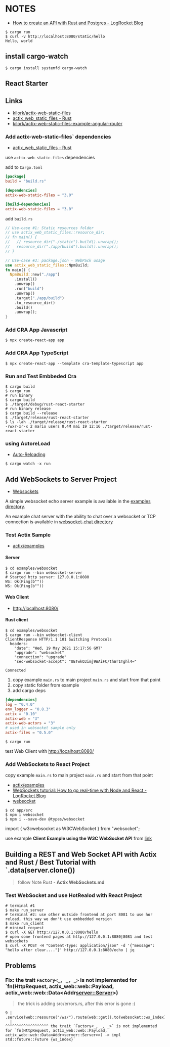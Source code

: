# NOTES

- [How to create an API with Rust and Postgres - LogRocket Blog](https://blog.logrocket.com/create-a-backend-api-with-rust-and-postgres/)

```shell
$ cargo run
$ curl -v http://localhost:8080/static/hello
Hello, world
```

## install cargo-watch

```shell
$ cargo install systemfd cargo-watch
```

## React Starter

## Links

- [kilork/actix-web-static-files](https://github.com/kilork/actix-web-static-files)
- [actix_web_static_files - Rust](https://docs.rs/actix-web-static-files/3.0.5/actix_web_static_files/index.html?search=#use-case-3-packagejson---webpack-usage)
- [kilork/actix-web-static-files-example-angular-router](https://github.com/kilork/actix-web-static-files-example-angular-router)

### Add actix-web-static-files` dependencies

- [actix_web_static_files - Rust](https://docs.rs/actix-web-static-files/3.0.5/actix_web_static_files/index.html#actix-web-static-files-as-resources-support)

use `actix-web-static-files` dependencies

add to `Cargo.toml`

```toml
[package]
build = "build.rs"

[dependencies]
actix-web-static-files = "3.0"

[build-dependencies]
actix-web-static-files = "3.0"
```

add `build.rs`

```rust
// Use-case #1: Static resources folder
// use actix_web_static_files::resource_dir;
// fn main() {
//   // resource_dir("./static").build().unwrap();
//   resource_dir("./app/build").build().unwrap();
// }

// Use-case #3: package.json - WebPack usage
use actix_web_static_files::NpmBuild;
fn main() {
  NpmBuild::new("./app")
    .install()
    .unwrap()
    .run("build")
    .unwrap()
    .target("./app/build")
    .to_resource_dir()
    .build()
    .unwrap();
}
```

### Add CRA App Javascript

```shell
$ npx create-react-app app
```

### Add CRA App TypeScript

```shell
$ npx create-react-app --template cra-template-typescript app
```

### Run and Test Embbeded Cra

```shell
$ cargo build
$ cargo run
# run binary
$ cargo build
$ ./target/debug/rust-react-starter
# run binary release
$ cargo build --release
$ ./target/release/rust-react-starter
$ ls -lah ./target/release/rust-react-starter 
-rwxr-xr-x 2 mario users 8,4M mai 19 12:16 ./target/release/rust-react-starter
```

### using AutoreLoad

- [Auto-Reloading](https://actix.rs/docs/autoreload/)

```shell
$ cargo watch -x run
```

## Add WebSockets to Server Project

- [Websockets](https://actix.rs/docs/websockets/)

A simple websocket echo server example is available in the [examples directory](https://github.com/actix/examples/tree/master/websockets/websocket).

An example chat server with the ability to chat over a websocket or TCP connection is available in [websocket-chat directory](https://github.com/actix/examples/tree/master/websockets/chat)

### Test Actix Sample

- [actix/examples](https://github.com/actix/examples/tree/master/websockets/websocket)

#### Server

```shell
$ cd examples/websocket
$ cargo run --bin websocket-server
# Started http server: 127.0.0.1:8080
WS: Ok(Ping(b""))
WS: Ok(Ping(b""))
```

#### Web Client

- [http://localhost:8080/](http://localhost:8080/)

#### Rust client

```shell
$ cd examples/websocket
$ cargo run --bin websocket-client
ClientResponse HTTP/1.1 101 Switching Protocols
  headers:
    "date": "Wed, 19 May 2021 15:17:56 GMT"
    "upgrade": "websocket"
    "connection": "upgrade"
    "sec-websocket-accept": "UETwkO3imj9WAiFC/thWr1Tghl4="

Connected
```

1. copy example `main.rs`  to main project `main.rs` and start from that point
2. copy static folder from example
3. add cargo deps

```toml
[dependencies]
log = "0.4.0"
env_logger = "0.8.3"
actix = "0.10"
actix-web = "3"
actix-web-actors = "3"
# used in websocket sample only
actix-files = "0.5.0"
```

```shell
$ cargo run
```

test Web Client with [http://localhost:8080/](http://localhost:8080/)

### Add WebSockets to React Project

copy example `main.rs`  to main project `main.rs` and start from that point

- [actix/examples](https://github.com/actix/examples/tree/master/websockets/websocket)
- [WebSockets tutorial: How to go real-time with Node and React - LogRocket Blog](https://blog.logrocket.com/websockets-tutorial-how-to-go-real-time-with-node-and-react-8e4693fbf843/)
- [websocket](https://www.npmjs.com/package/websocket)

```shell
$ cd app/src
$ npm i websocket
$ npm i --save-dev @types/websocket
```

import { w3cwebsocket as W3CWebSocket } from "websocket";

use example **Client Example using the W3C WebSocket API** from [link](https://www.npmjs.com/package/websocket)

## Building a REST and Web Socket API with Actix and Rust / Best Tutorial with `.data(server.clone())

> follow Note Rust - **Actix WebSockets.md**

### Test WebSocket and use HotRealod with React Project

```shell
# terminal #1
$ make run_server
# terminal #2: use other outside frontend at port 8081 to use hor reload, this way we don't use embbedded version
$ make run_client
# minimal request
$ curl -X GET http://127.0.0.1:8080/hello
# open some frontend pages at http://127.0.0.1:8080|8081 and test websockets
$ curl -X POST -H "Content-Type: application/json" -d '{"message": "hello after clear...."}' http://127.0.0.1:8080/echo | jq
```

## Problems

### Fix: the trait `Factory<_, _, _>` is not implemented for `fn(HttpRequest, actix_web::web::Payload, actix_web::web::Data<Addr<server::Server>>)

> the trick is adding src/errors.rs, after this error is gone :(
 
```shell
9 |     .service(web::resource("/ws/").route(web::get().to(websocket::ws_index)))
  |                                                        ^^^^^^^^^^^^^^^^^^^ the trait `Factory<_, _, _>` is not implemented for `fn(HttpRequest, actix_web::web::Payload, actix_web::web::Data<Addr<server::Server>>) -> impl std::future::Future {ws_index}`
```
